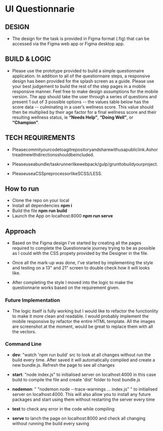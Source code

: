 # UI Questionnarie


## DESIGN

* The design for the task is provided in Figma format (.fig) that can be accessed via the Figma web app or Figma desktop app.


## BUILD & LOGIC

* Please use the prototype provided to build a simple questionnaire application. In addition to all of the questionnaire steps, a responsive design has been provided for the splash screen as a guide. Please use your best judgement to build the rest of the step pages in a mobile responsive manner. Feel free to make design assumptions for the mobile version.
The app should take the user through a series of questions and present 1 out of 3 possible options -- the values table below has the score data -- culminating in a user’s wellness score. This value should then be multiplied by their age factor for a final wellness score and their resulting wellness status, ie **“Needs Help”**, **“Doing Well”**, or **“Champion”**.


## TECH REQUIREMENTS

- Pleasecommityourcodetoagitrepositoryandsharewithusapubliclink.Ashortreadmewithdirectionsshouldbeincluded.

- Pleaseuseabundle/taskrunnerlikewebpack/gulp/grunttobuildyourproject.

- PleaseuseaCSSpreprocessorlikeSCSS/LESS.


## How to run

- Clone the repo on your local
- Install all dependencies **npm i**
- Build the file **npm run build**
- Launch the App on localhost:8000 **npm run serve**



## Approach

- Based on the Figma design I've started by creating all the pages required to complete the Questionnarie journey trying to be as possible as I could with the CSS propety provided by the Designer in the file.

- Once all the mark-up was done, I've started by implementing the style and testing on a 13" and 21" screen to double check how it will looks like.

- After completing the style I moved into the logic to make the questionnarie works based on the requirement given.



### Future Implementation

* The logic itself is fully working but I would like to refactor the functionlity to make it more clean and readable. I would probably implement the mobile responsive by refactor the entire HTML template.
All the images are screenshot at the moment, would be great to replace them with all the vectors.



### Command Line

- **dev**: "watch 'npm run build' src to look at all changes without run the build every time. After saved it will automatically compiled and create a new bundle.js. Refresh the page to see all changes

- **start**: "node index.js" to initialised server on localhost:4000 in this case
build to compile the file and create 'dist' folder to host bundle.js

- **nodemon**: " "nodemon node --trace-warnings ... index.js" " to initialised server on localhost:4000. This will also allow you to install any future packages and start using them without restarting the server every time

- **test** to check any error in the code while compiling

- **serve** to lanch the page on localhost:8000 and check all changing without running the build every saving







